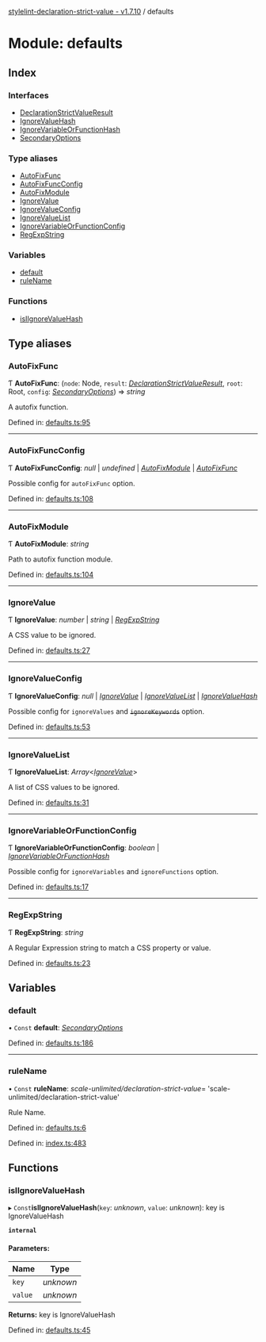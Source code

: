 [stylelint-declaration-strict-value - v1.7.10](../README.md) / defaults

# Module: defaults

## Index

### Interfaces

* [DeclarationStrictValueResult](../interfaces/defaults.declarationstrictvalueresult.md)
* [IgnoreValueHash](../interfaces/defaults.ignorevaluehash.md)
* [IgnoreVariableOrFunctionHash](../interfaces/defaults.ignorevariableorfunctionhash.md)
* [SecondaryOptions](../interfaces/defaults.secondaryoptions.md)

### Type aliases

* [AutoFixFunc](defaults.md#autofixfunc)
* [AutoFixFuncConfig](defaults.md#autofixfuncconfig)
* [AutoFixModule](defaults.md#autofixmodule)
* [IgnoreValue](defaults.md#ignorevalue)
* [IgnoreValueConfig](defaults.md#ignorevalueconfig)
* [IgnoreValueList](defaults.md#ignorevaluelist)
* [IgnoreVariableOrFunctionConfig](defaults.md#ignorevariableorfunctionconfig)
* [RegExpString](defaults.md#regexpstring)

### Variables

* [default](defaults.md#default)
* [ruleName](defaults.md#rulename)

### Functions

* [isIIgnoreValueHash](defaults.md#isiignorevaluehash)

## Type aliases

### AutoFixFunc

Ƭ **AutoFixFunc**: (`node`: Node, `result`: [*DeclarationStrictValueResult*](../interfaces/defaults.declarationstrictvalueresult.md), `root`: Root, `config`: [*SecondaryOptions*](../interfaces/defaults.secondaryoptions.md)) => *string*

A autofix function.

Defined in: [defaults.ts:95](https://github.com/AndyOGo/stylelint-declaration-strict-value/blob/8b6bb9a/src/defaults.ts#L95)

___

### AutoFixFuncConfig

Ƭ **AutoFixFuncConfig**: *null* \| *undefined* \| [*AutoFixModule*](defaults.md#autofixmodule) \| [*AutoFixFunc*](defaults.md#autofixfunc)

Possible config for `autoFixFunc` option.

Defined in: [defaults.ts:108](https://github.com/AndyOGo/stylelint-declaration-strict-value/blob/8b6bb9a/src/defaults.ts#L108)

___

### AutoFixModule

Ƭ **AutoFixModule**: *string*

Path to autofix function module.

Defined in: [defaults.ts:104](https://github.com/AndyOGo/stylelint-declaration-strict-value/blob/8b6bb9a/src/defaults.ts#L104)

___

### IgnoreValue

Ƭ **IgnoreValue**: *number* \| *string* \| [*RegExpString*](defaults.md#regexpstring)

A CSS value to be ignored.

Defined in: [defaults.ts:27](https://github.com/AndyOGo/stylelint-declaration-strict-value/blob/8b6bb9a/src/defaults.ts#L27)

___

### IgnoreValueConfig

Ƭ **IgnoreValueConfig**: *null* \| [*IgnoreValue*](defaults.md#ignorevalue) \| [*IgnoreValueList*](defaults.md#ignorevaluelist) \| [*IgnoreValueHash*](../interfaces/defaults.ignorevaluehash.md)

Possible config for `ignoreValues` and ~~`ignoreKeywords`~~ option.

Defined in: [defaults.ts:53](https://github.com/AndyOGo/stylelint-declaration-strict-value/blob/8b6bb9a/src/defaults.ts#L53)

___

### IgnoreValueList

Ƭ **IgnoreValueList**: *Array*<[*IgnoreValue*](defaults.md#ignorevalue)\>

A list of CSS values to be ignored.

Defined in: [defaults.ts:31](https://github.com/AndyOGo/stylelint-declaration-strict-value/blob/8b6bb9a/src/defaults.ts#L31)

___

### IgnoreVariableOrFunctionConfig

Ƭ **IgnoreVariableOrFunctionConfig**: *boolean* \| [*IgnoreVariableOrFunctionHash*](../interfaces/defaults.ignorevariableorfunctionhash.md)

Possible config for `ignoreVariables` and `ignoreFunctions` option.

Defined in: [defaults.ts:17](https://github.com/AndyOGo/stylelint-declaration-strict-value/blob/8b6bb9a/src/defaults.ts#L17)

___

### RegExpString

Ƭ **RegExpString**: *string*

A Regular Expression string to match a CSS property or value.

Defined in: [defaults.ts:23](https://github.com/AndyOGo/stylelint-declaration-strict-value/blob/8b6bb9a/src/defaults.ts#L23)

## Variables

### default

• `Const` **default**: [*SecondaryOptions*](../interfaces/defaults.secondaryoptions.md)

Defined in: [defaults.ts:186](https://github.com/AndyOGo/stylelint-declaration-strict-value/blob/8b6bb9a/src/defaults.ts#L186)

___

### ruleName

• `Const` **ruleName**: *scale-unlimited/declaration-strict-value*= 'scale-unlimited/declaration-strict-value'

Rule Name.

Defined in: [defaults.ts:6](https://github.com/AndyOGo/stylelint-declaration-strict-value/blob/8b6bb9a/src/defaults.ts#L6)

Defined in: [index.ts:483](https://github.com/AndyOGo/stylelint-declaration-strict-value/blob/8b6bb9a/src/index.ts#L483)

## Functions

### isIIgnoreValueHash

▸ `Const`**isIIgnoreValueHash**(`key`: *unknown*, `value`: *unknown*): key is IgnoreValueHash

**`internal`** 

#### Parameters:

Name | Type |
------ | ------ |
`key` | *unknown* |
`value` | *unknown* |

**Returns:** key is IgnoreValueHash

Defined in: [defaults.ts:45](https://github.com/AndyOGo/stylelint-declaration-strict-value/blob/8b6bb9a/src/defaults.ts#L45)

